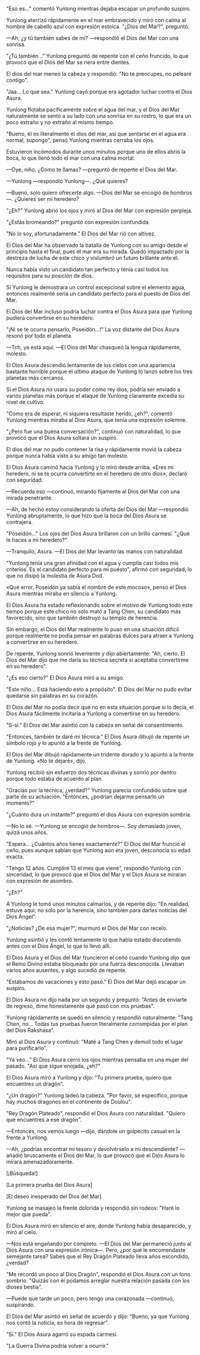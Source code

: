 
"Eso es..." comentó Yunlong mientras dejaba escapar un profundo suspiro.

Yunlong aterrizó rápidamente en el mar embravecido y miró con calma al hombre de cabello azul con expresión estoica. "¿Dios del Mar?", preguntó.

—Ah, ¿y tú también sabes de mí? —respondió el Dios del Mar con una sonrisa.

"¿Tú también..." Yunlong preguntó de repente con el ceño fruncido, lo que provocó que el Dios del Mar se riera entre dientes.

El dios del mar meneó la cabeza y respondió: "No te preocupes, no pelearé contigo".

"Jaa... Lo que sea." Yunlong cayó porque era agotador luchar contra el Dios Asura.

Yunlong flotaba pacíficamente sobre el agua del mar, y el Dios del Mar naturalmente se sentó a su lado con una sonrisa en su rostro, lo que era un poco extraño y no extraño al mismo tiempo.

"Bueno, él es literalmente el dios del mar, así que sentarse en el agua era normal, supongo", pensó Yunlong mientras cerraba los ojos.

Estuvieron incómodos durante unos minutos porque uno de ellos abrió la boca, lo que llenó todo el mar con una calma mortal.

—Oye, niño. ¿Cómo te llamas? —preguntó de repente el Dios del Mar.

—Yunlong —respondió Yunlong—. ¿Qué quieres?

—Bueno, solo quiero ofrecerte algo. —Dios del Mar se encogió de hombros—. ¿Quieres ser mi heredero?

"¿Eh?" Yunlong abrió los ojos y miró al Dios del Mar con expresión perpleja.

"¿Estás bromeando?" preguntó con expresión confundida.

"No lo soy, afortunadamente." El Dios del Mar rió con altivez.

El Dios del Mar ha observado la batalla de Yunlong con su amigo desde el principio hasta el final, pues el mar era su mirada. Quedó impactado por la destreza de lucha de este chico y vislumbró un futuro brillante ante él.

Nunca había visto un candidato tan perfecto y tenía casi todos los requisitos para su posición de dios.

Si Yunlong le demostrara un control excepcional sobre el elemento agua, entonces realmente sería un candidato perfecto para el puesto de Dios del Mar.

El Dios del Mar incluso podría luchar contra el Dios Asura para que Yunlong pudiera convertirse en su heredero.

"¡Ni se te ocurra pensarlo, Poseidón...!" La voz distante del Dios Asura resonó por todo el planeta.

—Tch, ya está aquí. —El Dios del Mar chasqueó la lengua rápidamente, molesto.

El Dios Asura descendió lentamente de los cielos con una apariencia bastante horrible porque el último ataque de Yunlong lo lanzó sobre los tres planetas más cercanos.

Si el Dios Asura no usara su poder como rey dios, podría ser enviado a varios planetas más porque el ataque de Yunlong claramente excedía su nivel de cultivo.

"Como era de esperar, ni siquiera resultaste herido, ¿eh?", comentó Yunlong mientras miraba al Dios Asura, que tenía una expresión solemne.

"¿Pero fue una buena conversación?", continuó con naturalidad, lo que provocó que el Dios Asura soltara un suspiro.

El dios del mar no pudo contener la risa y rápidamente movió la cabeza porque nunca había visto a su amigo tan molesto.

El Dios Asura caminó hacia Yunlong y lo miró desde arriba. «Eres mi heredero, ni se te ocurra convertirte en el heredero de otro dios», declaró con seguridad.

—Recuerda eso —continuó, mirando fijamente al Dios del Mar con una mirada penetrante.

—Ah, de hecho estoy considerando la oferta del Dios del Mar —respondió Yunlong abruptamente, lo que hizo que la boca del Dios Asura se contrajera.

"Poseidón..." Los ojos del Dios Asura brillaron con un brillo carmesí. "¿Qué le haces a mi heredero?"

—Tranquilo, Asura. —El Dios del Mar levantó las manos con naturalidad.

"Yunlong tenía una gran afinidad con el agua y cumplía casi todos mis criterios. Es el candidato perfecto para mi puesto", afirmó con seguridad, lo que no disipó la molestia de Asura Dod.

«Qué error. Poseidón ya sabía el nombre de este mocoso», pensó el Dios Asura mientras miraba en silencio a Yunlong.

El Dios Asura ha estado reflexionando sobre el motivo de Yunlong todo este tiempo porque este chico no solo mató a Tang Chen, su candidato más favorecido, sino que también destruyó su templo de herencia.

Sin embargo, el Dios del Mar realmente lo puso en una situación difícil porque realmente no podía pensar en palabras dulces para atraer a Yunlong a convertirse en su heredero.

De repente, Yunlong sonrió levemente y dijo abiertamente: "Ah, cierto. El Dios del Mar dijo que me daría su técnica secreta si aceptaba convertirme en su heredero".

"¿Es eso cierto?" El Dios Asura miró a su amigo.

"Este niño... Está haciendo esto a propósito". El Dios del Mar no pudo evitar quedarse sin palabras en su corazón.

El Dios del Mar no podía decir que no en esta situación porque si lo decía, el Dios Asura fácilmente incitaría a Yunlong a convertirse en su heredero.

"S-sí." El Dios del Mar asintió con la cabeza en señal de consentimiento.

"Entonces, también te daré mi técnica." El Dios Asura dibujó de repente un símbolo rojo y lo apuntó a la frente de Yunlong.

El Dios del Mar dibujó rápidamente un tridente dorado y lo apuntó a la frente de Yunlong. «No te dejaré», dijo.

Yunlong recibió sin esfuerzo dos técnicas divinas y sonrió por dentro porque todo estaba de acuerdo al plan.

"Gracias por la técnica, ¿verdad?" Yunlong parecía confundido sobre qué parte de su actuación. "Entonces, ¿podrían dejarme pensarlo un momento?"

"¿Cuánto dura un instante?" preguntó el dios Asura con expresión sombría.

—No lo sé. —Yunlong se encogió de hombros—. Soy demasiado joven, quizá unos años.

"Espera... ¿Cuántos años tienes exactamente?" El Dios del Mar frunció el ceño, pues aunque sabían que Yunlong aún era joven, desconocía su edad exacta.

"Tengo 12 años. Cumpliré 13 el mes que viene", respondió Yunlong con sinceridad, lo que provocó que el Dios del Mar y el Dios Asura se miraran con expresión de asombro.

"¿Eh?"

A Yunlong le tomó unos minutos calmarlos, y de repente dijo: "En realidad, estuve aquí, no solo por la herencia, sino también para darles noticias del Dios Ángel".

"¿Noticias? ¿De esa mujer?", murmuró el Dios del Mar con recelo.

Yunlong asintió y les contó lentamente lo que había estado discutiendo antes con el Dios Ángel, lo que lo llevó allí.

El Dios Asura y el Dios del Mar fruncieron el ceño cuando Yunlong dijo que el Reino Divino estaba bloqueado por una fuerza desconocida. Llevaban varios años ausentes, y algo sucedió de repente.

"Estábamos de vacaciones y esto pasó." El Dios del Mar dejó escapar un suspiro.

El Dios Asura no dijo nada por un segundo y preguntó: "Antes de enviarte de regreso, dime honestamente qué pasó con mis pruebas".

Yunlong rápidamente se quedó en silencio y respondió naturalmente: "Tang Chen, no... Todas tus pruebas fueron literalmente corrompidas por el plan del Dios Rakshasa".

Miró al Dios Asura y continuó: "Maté a Tang Chen y demolí todo el lugar para purificarlo".

"Ya veo..." El Dios Asura cerró los ojos mientras pensaba en una mujer del pasado. "Así que sigue enojada, ¿eh?"

El Dios Asura miró a Yunlong y dijo: "Tu primera prueba, quiero que encuentres un dragón".

"¿Un dragón?" Yunlong ladeó la cabeza. "Por favor, sé específico, porque hay muchos dragones en el continente de Doulou".

"Rey Dragón Plateado", respondió el Dios Asura con naturalidad. "Quiero que encuentres a ese dragón".

—Entonces, nos vemos luego —dijo, dándole un golpecito casual en la frente a Yunlong.

—Ah, ¿podrías encontrar mi tesoro y devolvérselo a mi descendiente? —añadió bruscamente el Dios del Mar, lo que provocó que el Dios Asura lo mirara amenazadoramente.

[¡Búsqueda!]

[La primera prueba del Dios Asura]

[El deseo inesperado del Dios del Mar]

Yunlong se masajeó la frente dolorida y respondió sin rodeos: "Haré lo mejor que pueda".

El Dios Asura miró en silencio el aire, donde Yunlong había desaparecido, y miró al cielo.

—Nos está engañando por completo. —El Dios del Mar permaneció junto al Dios Asura con una expresión irónica—. Pero, ¿por qué le encomendaste semejante tarea? Sabes que el Rey Dragón Plateado lleva años escondido, ¿verdad?

"Me recordó un poco al Dios Dragón", respondió el Dios Asura con un tono sombrío. "Quizás con él podamos arreglar nuestra relación pasada con los dioses bestia".

—Puede que tarde un poco, pero tengo una corazonada —continuó, suspirando.

El Dios del Mar asintió en señal de acuerdo y dijo: "Bueno, ya que Yunlong nos contó la noticia, es hora de regresar".

"Sí." El Dios Asura agarró su espada carmesí.

"La Guerra Divina podría volver a ocurrir."